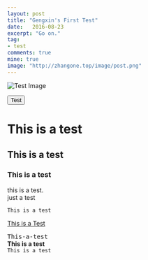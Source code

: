 ```yaml
---
layout: post
title: "Gengxin's First Test"
date:   2016-08-23
excerpt: "Go on."
tag:
- test
comments: true
mine: true
image: "http://zhangone.top/image/post.png"
---
```


![Test Image](http://zhangone.top/image/post.png)

<button class="btn shake shake-slow"> Test </button>

# This is a test  

## This is a test  

### This is a test  
this is a test.  
just a test

~~~   
This is a test   
~~~   
<div markdown="0"><a href="#" class="btn">This is a Test</a></div>

<kbd>T</kbd><kbd>h</kbd><kbd>i</kbd><kbd>s</kbd><kbd>-</kbd><kbd>a</kbd><kbd>-</kbd><kbd>t</kbd><kbd>e</kbd><kbd>s</kbd><kbd>t</kbd>  
**This is a test**  
`This is a test`
